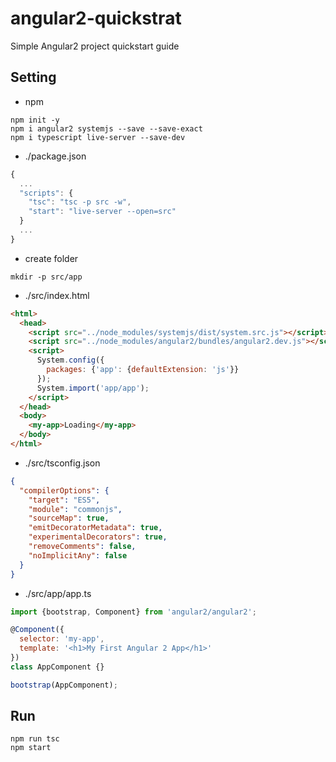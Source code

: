 # angular2-quickstrat
Simple Angular2 project quickstart guide

## Setting
- npm
```
npm init -y
npm i angular2 systemjs --save --save-exact
npm i typescript live-server --save-dev
```

- ./package.json
```javascript
{
  ...
  "scripts": {
    "tsc": "tsc -p src -w",
    "start": "live-server --open=src"
  }
  ...
}
```

- create folder
```
mkdir -p src/app
```

- ./src/index.html
```html
<html>
  <head>
    <script src="../node_modules/systemjs/dist/system.src.js"></script>
    <script src="../node_modules/angular2/bundles/angular2.dev.js"></script>
    <script>
      System.config({
        packages: {'app': {defaultExtension: 'js'}}
      });
      System.import('app/app');
    </script>
  </head>
  <body>
    <my-app>Loading</my-app>
  </body>
</html>
```

- ./src/tsconfig.json
```json
{
  "compilerOptions": {
    "target": "ES5",
    "module": "commonjs",
    "sourceMap": true,
    "emitDecoratorMetadata": true,
    "experimentalDecorators": true,
    "removeComments": false,
    "noImplicitAny": false
  }
}
```

- ./src/app/app.ts
```javascript
import {bootstrap, Component} from 'angular2/angular2';

@Component({
  selector: 'my-app',
  template: '<h1>My First Angular 2 App</h1>'
})
class AppComponent {}

bootstrap(AppComponent);
```

## Run
```
npm run tsc
npm start
```
